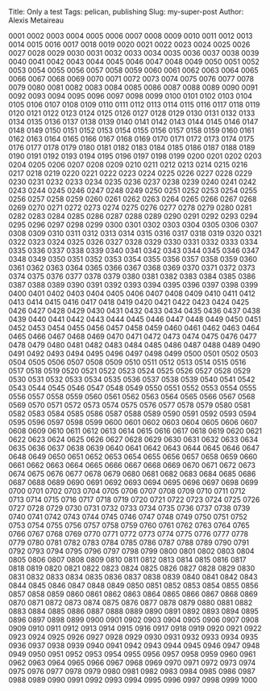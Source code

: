 Title: Only a test
Tags: pelican, publishing
Slug: my-super-post
Author: Alexis Metaireau

0001 0002 0003 0004 0005 0006 0007 0008 0009 0010 0011 0012 0013 0014 0015 0016 0017 0018 0019 0020 0021 0022 0023 0024 0025 0026 0027 0028 0029 0030 0031 0032 0033 0034 0035 0036 0037 0038 0039 0040 0041 0042 0043 0044 0045 0046 0047 0048 0049 0050 0051 0052 0053 0054 0055 0056 0057 0058 0059 0060 0061 0062 0063 0064 0065 0066 0067 0068 0069 0070 0071 0072 0073 0074 0075 0076 0077 0078 0079 0080 0081 0082 0083 0084 0085 0086 0087 0088 0089 0090 0091 0092 0093 0094 0095 0096 0097 0098 0099 0100 0101 0102 0103 0104 0105 0106 0107 0108 0109 0110 0111 0112 0113 0114 0115 0116 0117 0118 0119 0120 0121 0122 0123 0124 0125 0126 0127 0128 0129 0130 0131 0132 0133 0134 0135 0136 0137 0138 0139 0140 0141 0142 0143 0144 0145 0146 0147 0148 0149 0150 0151 0152 0153 0154 0155 0156 0157 0158 0159 0160 0161 0162 0163 0164 0165 0166 0167 0168 0169 0170 0171 0172 0173 0174 0175 0176 0177 0178 0179 0180 0181 0182 0183 0184 0185 0186 0187 0188 0189 0190 0191 0192 0193 0194 0195 0196 0197 0198 0199 0200 0201 0202 0203 0204 0205 0206 0207 0208 0209 0210 0211 0212 0213 0214 0215 0216 0217 0218 0219 0220 0221 0222 0223 0224 0225 0226 0227 0228 0229 0230 0231 0232 0233 0234 0235 0236 0237 0238 0239 0240 0241 0242 0243 0244 0245 0246 0247 0248 0249 0250 0251 0252 0253 0254 0255 0256 0257 0258 0259 0260 0261 0262 0263 0264 0265 0266 0267 0268 0269 0270 0271 0272 0273 0274 0275 0276 0277 0278 0279 0280 0281 0282 0283 0284 0285 0286 0287 0288 0289 0290 0291 0292 0293 0294 0295 0296 0297 0298 0299 0300 0301 0302 0303 0304 0305 0306 0307 0308 0309 0310 0311 0312 0313 0314 0315 0316 0317 0318 0319 0320 0321 0322 0323 0324 0325 0326 0327 0328 0329 0330 0331 0332 0333 0334 0335 0336 0337 0338 0339 0340 0341 0342 0343 0344 0345 0346 0347 0348 0349 0350 0351 0352 0353 0354 0355 0356 0357 0358 0359 0360 0361 0362 0363 0364 0365 0366 0367 0368 0369 0370 0371 0372 0373 0374 0375 0376 0377 0378 0379 0380 0381 0382 0383 0384 0385 0386 0387 0388 0389 0390 0391 0392 0393 0394 0395 0396 0397 0398 0399 0400 0401 0402 0403 0404 0405 0406 0407 0408 0409 0410 0411 0412 0413 0414 0415 0416 0417 0418 0419 0420 0421 0422 0423 0424 0425 0426 0427 0428 0429 0430 0431 0432 0433 0434 0435 0436 0437 0438 0439 0440 0441 0442 0443 0444 0445 0446 0447 0448 0449 0450 0451 0452 0453 0454 0455 0456 0457 0458 0459 0460 0461 0462 0463 0464 0465 0466 0467 0468 0469 0470 0471 0472 0473 0474 0475 0476 0477 0478 0479 0480 0481 0482 0483 0484 0485 0486 0487 0488 0489 0490 0491 0492 0493 0494 0495 0496 0497 0498 0499 0500 0501 0502 0503 0504 0505 0506 0507 0508 0509 0510 0511 0512 0513 0514 0515 0516 0517 0518 0519 0520 0521 0522 0523 0524 0525 0526 0527 0528 0529 0530 0531 0532 0533 0534 0535 0536 0537 0538 0539 0540 0541 0542 0543 0544 0545 0546 0547 0548 0549 0550 0551 0552 0553 0554 0555 0556 0557 0558 0559 0560 0561 0562 0563 0564 0565 0566 0567 0568 0569 0570 0571 0572 0573 0574 0575 0576 0577 0578 0579 0580 0581 0582 0583 0584 0585 0586 0587 0588 0589 0590 0591 0592 0593 0594 0595 0596 0597 0598 0599 0600 0601 0602 0603 0604 0605 0606 0607 0608 0609 0610 0611 0612 0613 0614 0615 0616 0617 0618 0619 0620 0621 0622 0623 0624 0625 0626 0627 0628 0629 0630 0631 0632 0633 0634 0635 0636 0637 0638 0639 0640 0641 0642 0643 0644 0645 0646 0647 0648 0649 0650 0651 0652 0653 0654 0655 0656 0657 0658 0659 0660 0661 0662 0663 0664 0665 0666 0667 0668 0669 0670 0671 0672 0673 0674 0675 0676 0677 0678 0679 0680 0681 0682 0683 0684 0685 0686 0687 0688 0689 0690 0691 0692 0693 0694 0695 0696 0697 0698 0699 0700 0701 0702 0703 0704 0705 0706 0707 0708 0709 0710 0711 0712 0713 0714 0715 0716 0717 0718 0719 0720 0721 0722 0723 0724 0725 0726 0727 0728 0729 0730 0731 0732 0733 0734 0735 0736 0737 0738 0739 0740 0741 0742 0743 0744 0745 0746 0747 0748 0749 0750 0751 0752 0753 0754 0755 0756 0757 0758 0759 0760 0761 0762 0763 0764 0765 0766 0767 0768 0769 0770 0771 0772 0773 0774 0775 0776 0777 0778 0779 0780 0781 0782 0783 0784 0785 0786 0787 0788 0789 0790 0791 0792 0793 0794 0795 0796 0797 0798 0799 0800 0801 0802 0803 0804 0805 0806 0807 0808 0809 0810 0811 0812 0813 0814 0815 0816 0817 0818 0819 0820 0821 0822 0823 0824 0825 0826 0827 0828 0829 0830 0831 0832 0833 0834 0835 0836 0837 0838 0839 0840 0841 0842 0843 0844 0845 0846 0847 0848 0849 0850 0851 0852 0853 0854 0855 0856 0857 0858 0859 0860 0861 0862 0863 0864 0865 0866 0867 0868 0869 0870 0871 0872 0873 0874 0875 0876 0877 0878 0879 0880 0881 0882 0883 0884 0885 0886 0887 0888 0889 0890 0891 0892 0893 0894 0895 0896 0897 0898 0899 0900 0901 0902 0903 0904 0905 0906 0907 0908 0909 0910 0911 0912 0913 0914 0915 0916 0917 0918 0919 0920 0921 0922 0923 0924 0925 0926 0927 0928 0929 0930 0931 0932 0933 0934 0935 0936 0937 0938 0939 0940 0941 0942 0943 0944 0945 0946 0947 0948 0949 0950 0951 0952 0953 0954 0955 0956 0957 0958 0959 0960 0961 0962 0963 0964 0965 0966 0967 0968 0969 0970 0971 0972 0973 0974 0975 0976 0977 0978 0979 0980 0981 0982 0983 0984 0985 0986 0987 0988 0989 0990 0991 0992 0993 0994 0995 0996 0997 0998 0999 1000